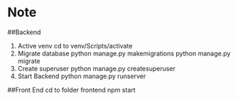 # Note
 ##Backend
1. Active venv
  cd to venv/Scripts/activate
2. Migrate database
  python manage.py makemigrations
  python manage.py migrate
3. Create superuser
  python manage.py createsuperuser
4. Start Backend 
  python manage.py runserver
  
  ##Front End
 cd to folder frontend
  npm start
